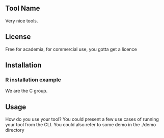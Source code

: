 ## Tool Name 
Very nice tools.

## License
Free for academia, for commercial use, you gotta get a licence

## Installation

### R installation example
We are the C group. 

## Usage 
How do you use your tool? You could present a few use cases of running your tool from the CLI.
You could also refer to some demo in the ./demo directory





